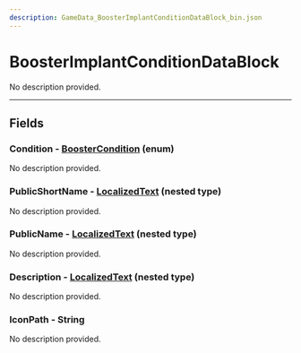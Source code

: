 ```yaml
---
description: GameData_BoosterImplantConditionDataBlock_bin.json
---
```


# BoosterImplantConditionDataBlock

No description provided.

***

## Fields

### Condition - [BoosterCondition](../../enum-types.md#boostercondition) (enum)

No description provided.

### PublicShortName - [LocalizedText](../../nested-types/localizedtext.md) (nested type)

No description provided.

### PublicName - [LocalizedText](../../nested-types/localizedtext.md) (nested type)

No description provided.

### Description - [LocalizedText](../../nested-types/localizedtext.md) (nested type)

No description provided.

### IconPath - String

No description provided.
